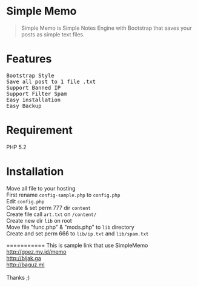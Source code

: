 


Simple Memo
===========

<blockquote>Simple Memo is Simple Notes Engine with Bootstrap that saves your posts as simple text files.</blockquote>

Features
===========
<pre>Bootstrap Style
Save all post to 1 file .txt
Support Banned IP
Support Filter Spam
Easy installation
Easy Backup</pre>

Requirement
===========
PHP 5.2

Installation
===========
Move all file to your hosting<br />
First rename <code>config-sample.php</code> to <code>config.php</code><br />
Edit <code>config.php</code><br />
Create & set perm 777 dir <code>content</code><br />
Create file call <code>art.txt</code> on <code>/content/</code><br />
Create new dir <code>lib</code> on root<br />
Move file "func.php" & "mods.php" to <code>lib</code> directory<br />
Create and set perm 666 to <code>lib/ip.txt</code> and <code>lib/spam.txt</code>

===========
This is sample link that use SimpleMemo<br />
http://goez.my.id/memo<br />
http://bijak.ga<br />
http://baguz.ml<br />
<br />
Thanks ;)





